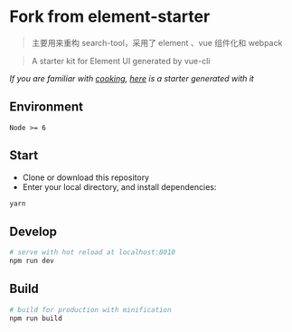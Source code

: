 # Fork from element-starter

> 主要用来重构 search-tool，采用了 element 、vue 组件化和 webpack

> A starter kit for Element UI generated by vue-cli

*If you are familiar with [cooking](https://github.com/elemefe/cooking), [here](https://github.com/ElementUI/element-cooking-starter) is a starter generated with it*

## Environment

`Node >= 6`

## Start

 - Clone or download this repository
 - Enter your local directory, and install dependencies:

``` bash
yarn
```

## Develop

``` bash
# serve with hot reload at localhost:8010
npm run dev
```

## Build

``` bash
# build for production with minification
npm run build
```
